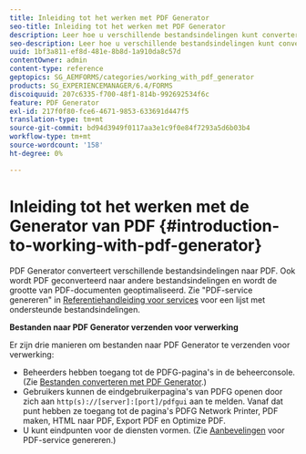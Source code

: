 ```yaml
---
title: Inleiding tot het werken met PDF Generator
seo-title: Inleiding tot het werken met PDF Generator
description: Leer hoe u verschillende bestandsindelingen kunt converteren naar PDF.
seo-description: Leer hoe u verschillende bestandsindelingen kunt converteren naar PDF.
uuid: 1bf3a811-ef8d-481e-8b8d-1a910da8c57d
contentOwner: admin
content-type: reference
geptopics: SG_AEMFORMS/categories/working_with_pdf_generator
products: SG_EXPERIENCEMANAGER/6.4/FORMS
discoiquuid: 207c6335-f700-48f1-814b-992692534f6c
feature: PDF Generator
exl-id: 217f0f80-fce6-4671-9853-633691d447f5
translation-type: tm+mt
source-git-commit: bd94d3949f0117aa3e1c9f0e84f7293a5d6b03b4
workflow-type: tm+mt
source-wordcount: '158'
ht-degree: 0%

---
```


# Inleiding tot het werken met de Generator van PDF {#introduction-to-working-with-pdf-generator}

PDF Generator converteert verschillende bestandsindelingen naar PDF. Ook wordt PDF geconverteerd naar andere bestandsindelingen en wordt de grootte van PDF-documenten geoptimaliseerd. Zie &quot;PDF-service genereren&quot; in [Referentiehandleiding voor services](https://www.adobe.com/go/learn_aemforms_services_63) voor een lijst met ondersteunde bestandsindelingen.

**Bestanden naar PDF Generator verzenden voor verwerking**

Er zijn drie manieren om bestanden naar PDF Generator te verzenden voor verwerking:

* Beheerders hebben toegang tot de PDFG-pagina&#39;s in de beheerconsole. (Zie [Bestanden converteren met PDF Generator](/help/forms/using/admin-help/converting-files-using-pdf-generator.md).)
* Gebruikers kunnen de eindgebruikerpagina&#39;s van PDFG openen door zich aan `http(s)://[server]:[port]/pdfgui` aan te melden. Vanaf dat punt hebben ze toegang tot de pagina&#39;s PDFG Network Printer, PDF maken, HTML naar PDF, Export PDF en Optimize PDF.
* U kunt eindpunten voor de diensten vormen. (Zie <!--Fix broken link Managing Endpoints and --> [Aanbevelingen](/help/forms/using/admin-help/configuring-watched-folder-endpoints.md#generate-pdf-service-recommendations) voor PDF-service genereren.)
